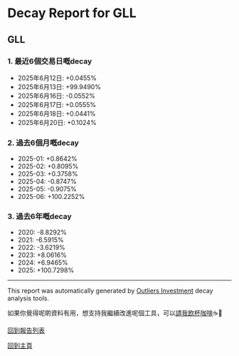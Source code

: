 # Decay Report for GLL

## GLL

### 1. 最近6個交易日嘅decay

- 2025年6月12日: +0.0455%
- 2025年6月13日: +99.9490%
- 2025年6月16日: -0.0552%
- 2025年6月17日: +0.0555%
- 2025年6月18日: +0.0441%
- 2025年6月20日: +0.1024%

### 2. 過去6個月嘅decay

- 2025-01: +0.8642%
- 2025-02: +0.8095%
- 2025-03: +0.3758%
- 2025-04: -0.8747%
- 2025-05: -0.9075%
- 2025-06: +100.2252%

### 3. 過去6年嘅decay

- 2020: -8.8292%
- 2021: -6.5915%
- 2022: -3.6219%
- 2023: +8.0616%
- 2024: +6.9465%
- 2025: +100.7298%

------------------------------
This report was automatically generated by [Outliers Investment](https://outliersecon.github.io/Outliers-Investment/) decay analysis tools.

如果你覺得呢啲資料有用，想支持我繼續改進呢個工具，可以[請我飲杯咖啡](https://buymeacoffee.com/outliersecon)☕🙏

[回到報告列表](https://outliersecon.github.io/Outliers-Investment/reports/reports_public)

[回到主頁](https://outliersecon.github.io/Outliers-Investment/)